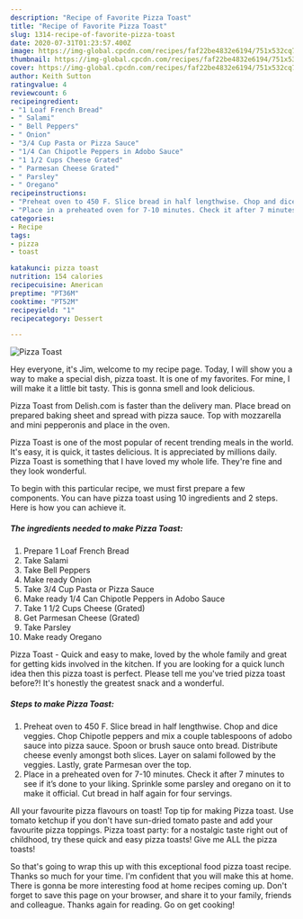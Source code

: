 ```yaml
---
description: "Recipe of Favorite Pizza Toast"
title: "Recipe of Favorite Pizza Toast"
slug: 1314-recipe-of-favorite-pizza-toast
date: 2020-07-31T01:23:57.400Z
image: https://img-global.cpcdn.com/recipes/faf22be4832e6194/751x532cq70/pizza-toast-recipe-main-photo.jpg
thumbnail: https://img-global.cpcdn.com/recipes/faf22be4832e6194/751x532cq70/pizza-toast-recipe-main-photo.jpg
cover: https://img-global.cpcdn.com/recipes/faf22be4832e6194/751x532cq70/pizza-toast-recipe-main-photo.jpg
author: Keith Sutton
ratingvalue: 4
reviewcount: 6
recipeingredient:
- "1 Loaf French Bread"
- " Salami"
- " Bell Peppers"
- " Onion"
- "3/4 Cup Pasta or Pizza Sauce"
- "1/4 Can Chipotle Peppers in Adobo Sauce"
- "1 1/2 Cups Cheese Grated"
- " Parmesan Cheese Grated"
- " Parsley"
- " Oregano"
recipeinstructions:
- "Preheat oven to 450 F. Slice bread in half lengthwise. Chop and dice veggies. Chop Chipotle peppers and mix a couple tablespoons of adobo sauce into pizza sauce. Spoon or brush sauce onto bread. Distribute cheese evenly amongst both slices. Layer on salami followed by the veggies. Lastly, grate Parmesan over the top."
- "Place in a preheated oven for 7-10 minutes. Check it after 7 minutes to see if it’s done to your liking. Sprinkle some parsley and oregano on it to make it official. Cut bread in half again for four servings."
categories:
- Recipe
tags:
- pizza
- toast

katakunci: pizza toast 
nutrition: 154 calories
recipecuisine: American
preptime: "PT36M"
cooktime: "PT52M"
recipeyield: "1"
recipecategory: Dessert

---
```



![Pizza Toast](https://img-global.cpcdn.com/recipes/faf22be4832e6194/751x532cq70/pizza-toast-recipe-main-photo.jpg)

Hey everyone, it's Jim, welcome to my recipe page. Today, I will show you a way to make a special dish, pizza toast. It is one of my favorites. For mine, I will make it a little bit tasty. This is gonna smell and look delicious.

Pizza Toast from Delish.com is faster than the delivery man. Place bread on prepared baking sheet and spread with pizza sauce. Top with mozzarella and mini pepperonis and place in the oven.

Pizza Toast is one of the most popular of recent trending meals in the world. It's easy, it is quick, it tastes delicious. It is appreciated by millions daily. Pizza Toast is something that I have loved my whole life. They're fine and they look wonderful.


To begin with this particular recipe, we must first prepare a few components. You can have pizza toast using 10 ingredients and 2 steps. Here is how you can achieve it.

<!--inarticleads1-->

##### The ingredients needed to make Pizza Toast:

1. Prepare 1 Loaf French Bread
1. Take  Salami
1. Take  Bell Peppers
1. Make ready  Onion
1. Take 3/4 Cup Pasta or Pizza Sauce
1. Make ready 1/4 Can Chipotle Peppers in Adobo Sauce
1. Take 1 1/2 Cups Cheese (Grated)
1. Get  Parmesan Cheese (Grated)
1. Take  Parsley
1. Make ready  Oregano


Pizza Toast - Quick and easy to make, loved by the whole family and great for getting kids involved in the kitchen. If you are looking for a quick lunch idea then this pizza toast is perfect. Please tell me you&#39;ve tried pizza toast before?! It&#39;s honestly the greatest snack and a wonderful. 

<!--inarticleads2-->

##### Steps to make Pizza Toast:

1. Preheat oven to 450 F. Slice bread in half lengthwise. Chop and dice veggies. Chop Chipotle peppers and mix a couple tablespoons of adobo sauce into pizza sauce. Spoon or brush sauce onto bread. Distribute cheese evenly amongst both slices. Layer on salami followed by the veggies. Lastly, grate Parmesan over the top.
1. Place in a preheated oven for 7-10 minutes. Check it after 7 minutes to see if it’s done to your liking. Sprinkle some parsley and oregano on it to make it official. Cut bread in half again for four servings.


All your favourite pizza flavours on toast! Top tip for making Pizza toast. Use tomato ketchup if you don&#39;t have sun-dried tomato paste and add your favourite pizza toppings. Pizza toast party: for a nostalgic taste right out of childhood, try these quick and easy pizza toasts! Give me ALL the pizza toasts! 

So that's going to wrap this up with this exceptional food pizza toast recipe. Thanks so much for your time. I'm confident that you will make this at home. There is gonna be more interesting food at home recipes coming up. Don't forget to save this page on your browser, and share it to your family, friends and colleague. Thanks again for reading. Go on get cooking!
